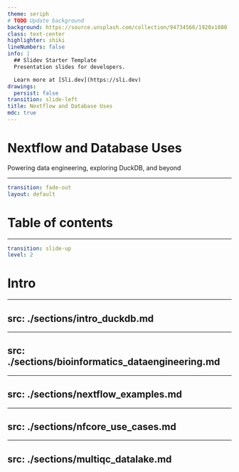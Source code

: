 ```yaml
---
theme: seriph
# TODO Update background
background: https://source.unsplash.com/collection/94734566/1920x1080
class: text-center
highlighter: shiki
lineNumbers: false
info: |
  ## Slidev Starter Template
  Presentation slides for developers.

  Learn more at [Sli.dev](https://sli.dev)
drawings:
  persist: false
transition: slide-left
title: Nextflow and Database Uses
mdc: true
---
```


# Nextflow and Database Uses

Powering data engineering, exploring DuckDB, and beyond

<!--
The last comment block of each slide will be treated as slide notes. It will be visible and editable in Presenter Mode along with the slide. [Read more in the docs](https://sli.dev/guide/syntax.html#notes)
-->

---

```yaml
transition: fade-out
layout: default
```

# Table of contents


<Toc minDepth="2"></Toc>


---

```yaml
transition: slide-up
level: 2
```

# Intro

---
src: ./sections/intro_duckdb.md
---

---
src: ./sections/bioinformatics_dataengineering.md
---

---
src: ./sections/nextflow_examples.md
---

---
src: ./sections/nfcore_use_cases.md
---

---
src: ./sections/multiqc_datalake.md
---
